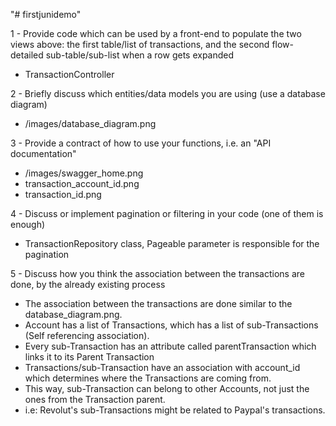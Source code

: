 "# firstjunidemo" 
 
1 - Provide code which can be used by a front-end to populate the two views above: the first table/list of
transactions, and the second flow-detailed sub-table/sub-list when a row gets expanded

- TransactionController

2 - Briefly discuss which entities/data models you are using (use a database diagram)

 - /images/database_diagram.png

3 - Provide a contract of how to use your functions, i.e. an "API documentation"

 - /images/swagger_home.png
 - transaction_account_id.png
 - transaction_id.png

4 - Discuss or implement pagination or filtering in your code (one of them is enough)

 - TransactionRepository class, Pageable parameter is responsible for the pagination

5 - Discuss how you think the association between the transactions are done, by the already existing
process

 - The association between the transactions are done similar to the database_diagram.png. 
 - Account has a list of Transactions, which has a list of sub-Transactions (Self referencing association).
 - Every sub-Transaction has an attribute called parentTransaction which links it to its Parent Transaction
 - Transactions/sub-Transaction have an association with account_id which determines where the Transactions are coming from.
 - This way, sub-Transaction can belong to other Accounts, not just the ones from the Transaction parent.
 - i.e: Revolut's sub-Transactions might be related to Paypal's transactions.